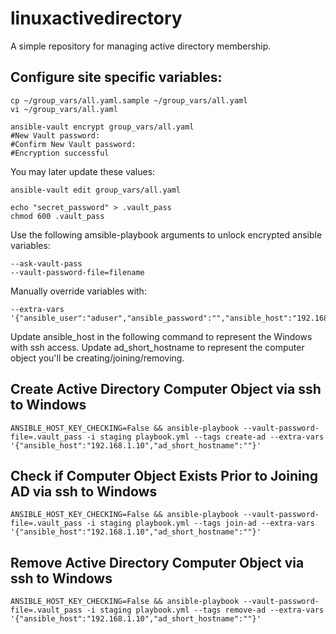 # linuxactivedirectory
A simple repository for managing active directory membership.

## Configure site specific variables:
```
cp ~/group_vars/all.yaml.sample ~/group_vars/all.yaml
vi ~/group_vars/all.yaml
```

```
ansible-vault encrypt group_vars/all.yaml
#New Vault password: 
#Confirm New Vault password: 
#Encryption successful
```

You may later update these values:
```
ansible-vault edit group_vars/all.yaml
```

```
echo "secret_password" > .vault_pass
chmod 600 .vault_pass
```


Use the following amsible-playbook arguments to unlock encrypted ansible variables:
```
--ask-vault-pass
--vault-password-file=filename
```

Manually override variables with:
```
--extra-vars '{"ansible_user":"aduser","ansible_password":"","ansible_host":"192.168.1.10","ad_computer_ou":"ou=Sample,dc=dc,dc=domain,dc=edu","ad_short_hostname":""}
```

Update ansible_host in the following command to represent the Windows with ssh access.
Update ad_short_hostname to represent the computer object you'll be creating/joining/removing.

## Create Active Directory Computer Object via ssh to Windows
```
ANSIBLE_HOST_KEY_CHECKING=False && ansible-playbook --vault-password-file=.vault_pass -i staging playbook.yml --tags create-ad --extra-vars '{"ansible_host":"192.168.1.10","ad_short_hostname":""}'
```

## Check if Computer Object Exists Prior to Joining AD via ssh to Windows
```
ANSIBLE_HOST_KEY_CHECKING=False && ansible-playbook --vault-password-file=.vault_pass -i staging playbook.yml --tags join-ad --extra-vars '{"ansible_host":"192.168.1.10","ad_short_hostname":""}'
```

## Remove Active Directory Computer Object via ssh to Windows
```
ANSIBLE_HOST_KEY_CHECKING=False && ansible-playbook --vault-password-file=.vault_pass -i staging playbook.yml --tags remove-ad --extra-vars '{"ansible_host":"192.168.1.10","ad_short_hostname":""}'
```
